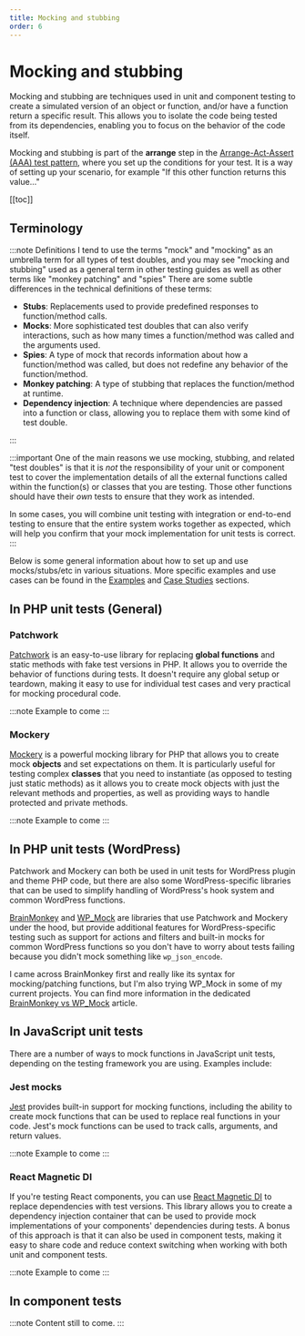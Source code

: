 ```yaml
---
title: Mocking and stubbing
order: 6
---
```


# Mocking and stubbing

Mocking and stubbing are techniques used in unit and component testing to create a simulated version of an object or function, and/or have a function return a specific result. This allows you to isolate the code being tested from its dependencies, enabling you to focus on the behavior of the code itself.

Mocking and stubbing is part of the **arrange** step in the [Arrange-Act-Assert (AAA) test pattern](./patterns.md), where you set up the conditions for your test. It is a way of setting up your scenario, for example "If this other function returns this value..."

[[toc]]

## Terminology

:::note Definitions
I tend to use the terms "mock" and "mocking" as an umbrella term for all types of test doubles, and you may see "mocking and stubbing" used as a general term in other testing guides as well as other terms like "monkey patching" and "spies" There are some subtle differences in the technical definitions of these terms:

- **Stubs**: Replacements used to provide predefined responses to function/method calls.
- **Mocks**: More sophisticated test doubles that can also verify interactions, such as how many times a function/method was called and the arguments used.
- **Spies**: A type of mock that records information about how a function/method was called, but does not redefine any behavior of the function/method.
- **Monkey patching**: A type of stubbing that replaces the function/method at runtime.
- **Dependency injection**: A technique where dependencies are passed into a function or class, allowing you to replace them with some kind of test double.

:::

:::important
One of the main reasons we use mocking, stubbing, and related "test doubles" is that it is _not_ the responsibility of your unit or component test to cover the implementation details of all the external functions called within the function(s) or classes that you are testing. Those other functions should have their _own_ tests to ensure that they work as intended.

In some cases, you will combine unit testing with integration or end-to-end testing to ensure that the entire system works together as expected, which will help you confirm that your mock implementation for unit tests is correct.
:::

Below is some general information about how to set up and use mocks/stubs/etc in various situations. More specific 
examples and use cases can be found in the [Examples](../examples/overview.md) and [Case Studies](../case-studies/overview.md) sections.

## In PHP unit tests (General)

### Patchwork

[Patchwork](https://antecedent.github.io/patchwork/) is an easy-to-use library for replacing **global functions** and static methods with fake test versions in PHP. It allows you to override the behavior of functions during tests. It doesn't require any global setup or teardown, making it easy to use for individual test cases and very practical for mocking procedural code.

:::note
Example to come
:::

### Mockery

[Mockery](https://docs.mockery.io/en/stable/) is a powerful mocking library for PHP that allows you to create mock **objects** and set expectations on them. It is particularly useful for testing complex **classes** that you need to instantiate (as opposed to testing just static methods) as it allows you to create mock objects with just the relevant methods and properties, as well as providing ways to handle protected and private methods.

:::note
Example to come
:::

## In PHP unit tests (WordPress)

Patchwork and Mockery can both be used in unit tests for WordPress plugin and theme PHP code, but there are also some WordPress-specific libraries that can be used to simplify handling of WordPress's hook system and common WordPress functions.

[BrainMonkey](https://giuseppe-mazzapica.gitbook.io/brain-monkey) and [WP_Mock](https://wp-mock.gitbook.io/documentation) are libraries that use Patchwork and Mockery under the hood, but provide additional features for WordPress-specific testing such as support for actions and filters and built-in mocks for common WordPress functions so you don't have to worry about tests failing because you didn't mock something like `wp_json_encode`.

I came across BrainMonkey first and really like its syntax for mocking/patching functions, but I'm also trying WP_Mock in some of my current projects. You can find more information in the dedicated [BrainMonkey vs WP_Mock](../tooling/brainmonkey-vs-wpmock.md) article.

## In JavaScript unit tests

There are a number of ways to mock functions in JavaScript unit tests, depending on the testing framework you are 
using. Examples include:

### Jest mocks

[Jest](https://jestjs.io/docs/mock-functions) provides built-in support for mocking functions, including the ability to create mock functions that can be used to replace real functions in your code. Jest's mock functions can be used to track calls, arguments, and return values.

:::note
Example to come
:::

### React Magnetic DI

If you're testing React components, you can use [React Magnetic DI](https://github.com/albertogasparin/react-magnetic-di) to replace dependencies with test versions. This library allows you to create a dependency injection container that can be used to provide mock implementations of your components' dependencies during tests. A bonus of this approach is that it can also be used in component tests, making it easy to share code and reduce context switching when working with both unit and component tests.

:::note
Example to come
:::


## In component tests

:::note
Content still to come.
:::